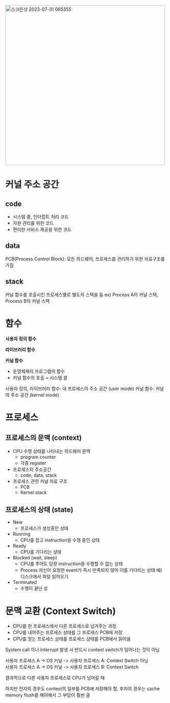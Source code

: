 
<img width="500" alt="스크린샷 2023-07-31 065355" src="https://github.com/Suyoung225/Book-Review/assets/87157566/5534f12d-a5e5-4196-8050-e01eb90dc2de">

# 커널 주소 공간
## code
- 시스템 콜, 인터럽트 처리 코드
- 자원 관리를 위한 코드
- 편리한 서비스 제공을 위한 코드

## data
PCB(Process Control Block): 모든 하드웨어, 프로세스를 관리하기 위한 자료구조를 가짐

## stack
커널 함수를 호출시킨 프로세스별로 별도의 스택을 둠 ex) Process A의 커널 스택, Process B의 커널 스택

# 함수
**사용자 정의 함수**

**라이브러리 함수**

**커널 함수**
- 운영체제의 프로그램의 함수
- 커널 함수의 호출 = 시스템 콜

사용자 정의, 라이브러리 함수: 내 프로세스의 주소 공간 (user mode)
커널 함수: 커널의 주소 공간 (kernel mode)

# 프로세스
## 프로세스의 문맥 (context)
- CPU 수행 상태를 나타내는 하드웨어 문맥
  - program counter
  - 각종 register
- 프로세스의 주소공간
  - code, data, stack
- 프로세스 관련 커널 자료 구조
  - PCB
  - Kernel stack

 ## 프로세스의 상태 (state)
- New
  - 프로세스가 생성중인 상태
- Running
  - CPU를 잡고 instruction을 수행 중인 상태
- Ready
  - CPU를 기다리는 상태
- Blocked (wait, sleep)
  - CPU를 주어도 당장 instruction을 수행할 수 없는 상태
  - Process 자신이 요청한 event가 즉시 만족되지 않아 이를 기다리는 상태 예) 디스크에서 파일 읽어오기
- Terminated
  - 수행이 끝난 상

# 문맥 교환 (Context Switch)
- CPU를 한 프로세스에서 다른 프로세스로 넘겨주는 과정
- CPU를 내어주는 프로세스 상태를 그 프로세스 PCB에 저장
- CPU를 얻는 프로세스 상태를 프로세스 상태를 PCB에서 읽어옴

System call 이나 Interrupt 발생 시 반드시 context switch가 일어나는 것이 아님 <br>

사용자 프로세스 A -> OS 커널 -> 사용자 프로세스 A: Context Switch 아님 <br>
사용자 프로세스 A -> OS 커널 -> 사용자 프로세스 B: Context Switch <br>

결과적으로 다른 사용자 프로세스로 CPU가 넘어갈 때 

하지만 전자의 경우도 context의 일부를 PCB에 저장해야 함, 후자의 경우는 cache memory flush를 해야해서 그 부담이 훨씬 큼
  








